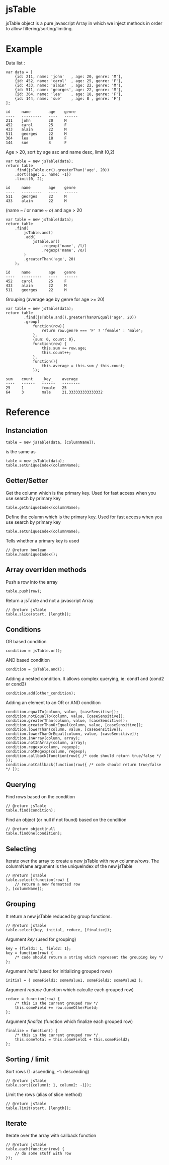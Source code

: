 jsTable
=======

jsTable object is a pure javascript Array in which we inject methods in order to allow filtering/sorting/limiting.


Example
=======

Data list :

    var data = [
        {id: 211, name: 'john'   , age: 20, genre: 'M'},
        {id: 452, name: 'carol'  , age: 25, genre: 'F'},
        {id: 433, name: 'alain'  , age: 22, genre: 'M'},
        {id: 511, name: 'georges', age: 22, genre: 'M'},
        {id: 364, name: 'lea'    , age: 18, genre: 'F'},
        {id: 144, name: 'sue'    , age: 8 , genre: 'F'}
    ];
    
    id     name        age    genre
    ----   ---------   ----   ------
    211    john        20     M
    452    carol       25     F
    433    alain       22     M
    511    georges     22     M
    364    lea         18     F
    144    sue         8      F

Age > 20, sort by age asc and name desc, limit (0,2)

    var table = new jsTable(data);
    return table
        .find(jsTable.or().greaterThan('age', 20))
        .sort({age: 1, name: -1})
        .limit(0, 2);
    
    id     name        age    genre
    ----   ---------   ----   ------
    511    georges     22     M
    433    alain       22     M

(name ~ *l* or name ~ *o*) and age > 20

    var table = new jsTable(data);
    return table
        .find(
            jsTable.and()
            .add(
                jsTable.or()
                    .regexp('name', /l/)
                    .regexp('name', /o/)
            )
            .greaterThan('age', 20)
        );
    
    id     name        age    genre
    ----   ---------   ----   ------
    452    carol       25     F
    433    alain       22     M
    511    georges     22     M

Grouping (average age by genre for age >= 20)

    var table = new jsTable(data);
    return table
            .find(jsTable.and().greaterThanOrEqual('age', 20))
            .group(
                function(row){
                    return row.genre === 'F' ? 'female' : 'male';
                }, 
                {sum: 0, count: 0}, 
                function(row) {
                    this.sum += row.age;
                    this.count++;
                }, 
                function(){
                    this.average = this.sum / this.count;
                });
    
    sum    count    _key_    average
    ----   ------   ------   --------
    25     1        female   25
    64     3        male     21.333333333333332

Reference
=========

Instanciation
-------------

    table = new jsTable(data, [columnName]);

is the same as

    table = new jsTable(data);
    table.setUniqueIndex(columnName);

Getter/Setter
-------------

Get the column which is the primary key.
Used for fast access when you use search by primary key

    table.getUniqueIndex(columnName);

Define the column which is the primary key.
Used for fast access when you use search by primary key

    table.setUniqueIndex(columnName);

Tells whether a primary key is used

    // @return boolean
    table.hasUniqueIndex();

Array overriden methods
-----------------------

Push a row into the array

    table.push(row);

Return a jsTable and not a javascript Array

    // @return jsTable
    table.slice(start, [length]);

Conditions
----------

OR based condition

    condition = jsTable.or();

AND based condition

    condition = jsTable.and();

Adding a nested condition.
It allows complex querying, ie: cond1 and (cond2 or cond3)

    condition.add(other_condition);

Adding an element to an OR or AND condition

    condition.equalTo(column, value, [caseSensitive]);
    condition.notEqualTo(column, value, [caseSensitive]);
    condition.greaterThan(column, value, [caseSensitive]);
    condition.greaterThanOrEqual(column, value, [caseSensitive]);
    condition.lowerThan(column, value, [caseSensitive]);
    condition.lowerThanOrEqual(column, value, [caseSensitive]);
    condition.inArray(column, array);
    condition.notInArray(column, array);
    condition.regexp(column, regexp);
    condition.notRegexp(column, regexp);
    condition.callback(function(row){ /* code should return true/false */ });
    condition.notCallback(function(row){ /* code should return true/false */ });

Querying
--------

Find rows based on the condition

    // @return jsTable
    table.find(condition);

Find an object (or null if not found) based on the condition

    // @return object|null
    table.findOne(condition);

Selecting
---------

Iterate over the array to create a new jsTable with new columns/rows.
The columnName argument is the uniqueIndex of the new jsTable

    // @return jsTable
    table.select(function(row) {
        // return a new formatted row
    }, [columnName]);

Grouping
--------

It return a new jsTable reduced by group functions.

    // @return jsTable
    table.select(key, initial, reduce, [finalize]);

Argument _key_ (used for grouping)

    key = {field1: 1, field2: 1};
    key = function(row) {
    	/* code should return a string which represent the grouping key */
    };

Argument _initial_ (used for initializing grouped rows)

    initial = { someField1: someValue1, someField2: someValue2 };

Argument _reduce_ (function which calculte each grouped row)

    reduce = function(row) {
        /* this is the current grouped row */
        this.someField += row.someOtherField;
    };

Argument _finalize_ (function which finalize each grouped row)

    finalize = function() {
        /* this is the current grouped row */
        this.someTotal = this.someField1 + this.someField2;
    };

Sorting / limit
---------------

Sort rows (1: ascending, -1: descending)

    // @return jsTable
    table.sort({column1: 1, column2: -1});

Limit the rows (alias of slice method)

    // @return jsTable
    table.limit(start, [length]);

Iterate
-------

Iterate over the array with callback function

    // @return jsTable
    table.each(function(row) {
        // do some stuff with row
    });

